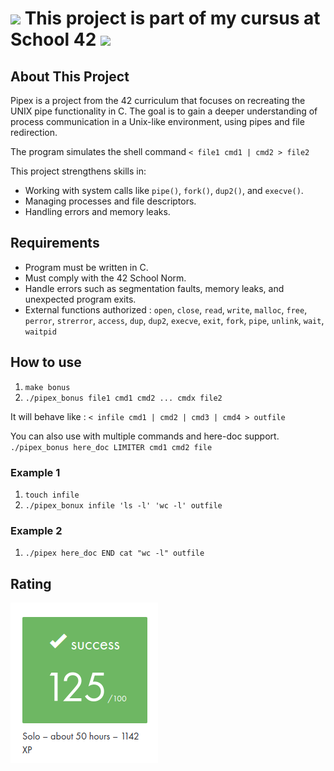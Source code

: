 # <img src="https://logowik.com/content/uploads/images/423918.logowik.com.webp" style="width: 40px; height: auto;"> This project is part of my cursus at School 42 <img src="https://logowik.com/content/uploads/images/423918.logowik.com.webp" style="width: 40px; height: auto;">

## About This Project

Pipex is a project from the 42 curriculum that focuses on recreating the UNIX pipe functionality in C. The goal is to gain a deeper understanding of process communication in a Unix-like environment, using pipes and file redirection.

The program simulates the shell command `< file1 cmd1 | cmd2 > file2`

This project strengthens skills in:
- Working with system calls like `pipe()`, `fork()`, `dup2()`, and `execve()`.
- Managing processes and file descriptors.
- Handling errors and memory leaks.

## Requirements

- Program must be written in C.
- Must comply with the 42 School Norm.
- Handle errors such as segmentation faults, memory leaks, and unexpected program exits.
- External functions authorized : `open`, `close`, `read`, `write`, `malloc`, `free`, `perror`, `strerror`, `access`, `dup`, `dup2`, `execve`, `exit`, `fork`, `pipe`, `unlink`, `wait`, `waitpid`

## How to use

1. `make bonus`
2. `./pipex_bonus file1 cmd1 cmd2 ... cmdx file2`

It will behave like : 
`< infile cmd1 | cmd2 | cmd3 | cmd4 > outfile`

You can also use with multiple commands and here-doc support. `./pipex_bonus here_doc LIMITER cmd1 cmd2 file`

### Example 1

1. `touch infile`
2. `./pipex_bonux infile 'ls -l' 'wc -l' outfile`

### Example 2

1. `./pipex here_doc END cat "wc -l" outfile`

## Rating

![Rating](./ressources/rating.png)
